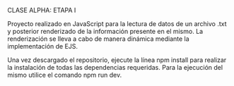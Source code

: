 CLASE ALPHA: ETAPA I

Proyecto realizado en JavaScript para la lectura de datos de un archivo .txt y posterior renderizado de la información presente en el mismo. La renderización se lleva a cabo de manera dinámica mediante la implementación de EJS.

Una vez descargado el repositorio, ejecute la línea npm install para realizar la instalación de todas las dependencias requeridas. Para la ejecución del mismo utilice el comando npm run dev.